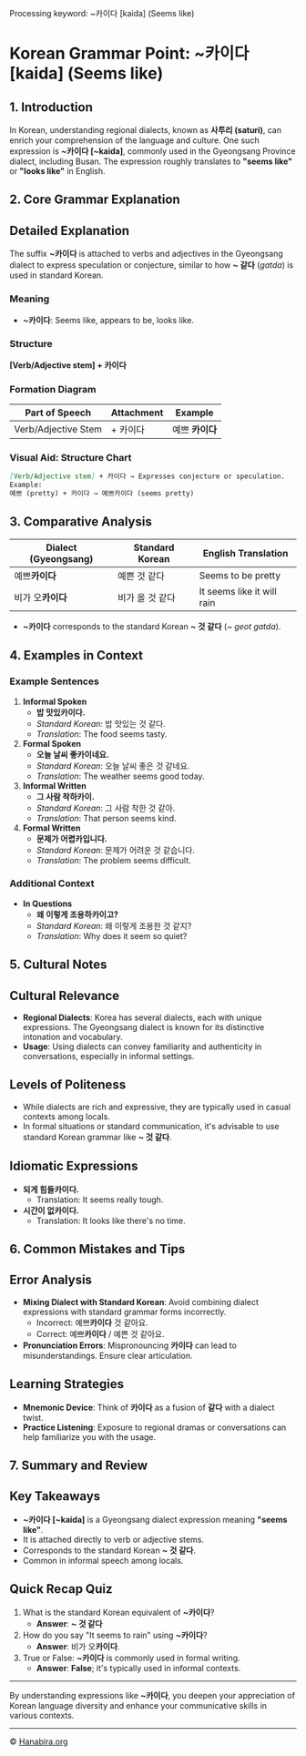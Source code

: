 Processing keyword: ~카이다 [kaida] (Seems like)
# Korean Grammar Point: ~카이다 [kaida] (Seems like)

## 1. Introduction
In Korean, understanding regional dialects, known as **사투리 (saturi)**, can enrich your comprehension of the language and culture. One such expression is **~카이다 [~kaida]**, commonly used in the Gyeongsang Province dialect, including Busan. The expression roughly translates to **"seems like"** or **"looks like"** in English.
## 2. Core Grammar Explanation
## Detailed Explanation
The suffix **~카이다** is attached to verbs and adjectives in the Gyeongsang dialect to express speculation or conjecture, similar to how **~ 같다** (*gatda*) is used in standard Korean.
### Meaning
- **~카이다**: Seems like, appears to be, looks like.
### Structure
**[Verb/Adjective stem] + 카이다**
### Formation Diagram
| Part of Speech      | Attachment    | Example              |
|---------------------|---------------|----------------------|
| Verb/Adjective Stem | + 카이다       | 예쁘 **카이다**      |
### Visual Aid: Structure Chart
```markdown
[Verb/Adjective stem] + 카이다 → Expresses conjecture or speculation.
Example:
예쁘 (pretty) + 카이다 → 예쁘카이다 (seems pretty)
```
## 3. Comparative Analysis
| Dialect (Gyeongsang) | Standard Korean | English Translation   |
|----------------------|-----------------|-----------------------|
| 예쁘**카이다**        | 예쁜 것 같다      | Seems to be pretty    |
| 비가 오**카이다**     | 비가 올 것 같다   | It seems like it will rain |
- **~카이다** corresponds to the standard Korean **~ 것 같다** (*~ geot gatda*).
## 4. Examples in Context
### Example Sentences
1. **Informal Spoken**
   - **밥 맛있카이다.**
   - *Standard Korean*: 밥 맛있는 것 같다.
   - *Translation*: The food seems tasty.
2. **Formal Spoken**
   - **오늘 날씨 좋카이네요.**
   - *Standard Korean*: 오늘 날씨 좋은 것 같네요.
   - *Translation*: The weather seems good today.
3. **Informal Written**
   - **그 사람 착하카이.**
   - *Standard Korean*: 그 사람 착한 것 같아.
   - *Translation*: That person seems kind.
4. **Formal Written**
   - **문제가 어렵카입니다.**
   - *Standard Korean*: 문제가 어려운 것 같습니다.
   - *Translation*: The problem seems difficult.
### Additional Context
- **In Questions**
  - **왜 이렇게 조용하카이고?**
  - *Standard Korean*: 왜 이렇게 조용한 것 같지?
  - *Translation*: Why does it seem so quiet?
## 5. Cultural Notes
## Cultural Relevance
- **Regional Dialects**: Korea has several dialects, each with unique expressions. The Gyeongsang dialect is known for its distinctive intonation and vocabulary.
- **Usage**: Using dialects can convey familiarity and authenticity in conversations, especially in informal settings.
## Levels of Politeness
- While dialects are rich and expressive, they are typically used in casual contexts among locals.
- In formal situations or standard communication, it's advisable to use standard Korean grammar like **~ 것 같다**.
## Idiomatic Expressions
- **되게 힘들카이다.**
  - Translation: It seems really tough.
- **시간이 없카이다.**
  - Translation: It looks like there's no time.
## 6. Common Mistakes and Tips
## Error Analysis
- **Mixing Dialect with Standard Korean**: Avoid combining dialect expressions with standard grammar forms incorrectly.
  - Incorrect: 예쁘**카이다** 것 같아요.
  - Correct: 예쁘**카이다** / 예쁜 것 같아요.
- **Pronunciation Errors**: Mispronouncing **카이다** can lead to misunderstandings. Ensure clear articulation.
## Learning Strategies
- **Mnemonic Device**: Think of **카이다** as a fusion of **같다** with a dialect twist.
- **Practice Listening**: Exposure to regional dramas or conversations can help familiarize you with the usage.
## 7. Summary and Review
## Key Takeaways
- **~카이다 [~kaida]** is a Gyeongsang dialect expression meaning **"seems like"**.
- It is attached directly to verb or adjective stems.
- Corresponds to the standard Korean **~ 것 같다**.
- Common in informal speech among locals.
## Quick Recap Quiz
1. What is the standard Korean equivalent of **~카이다**?
   - **Answer**: **~ 것 같다**
2. How do you say "It seems to rain" using **~카이다**?
   - **Answer**: 비가 오**카이다**.
3. True or False: **~카이다** is commonly used in formal writing.
   - **Answer**: **False**; it's typically used in informal contexts.

---
By understanding expressions like **~카이다**, you deepen your appreciation of Korean language diversity and enhance your communicative skills in various contexts.

---
© [Hanabira.org](https://hanabira.org)
